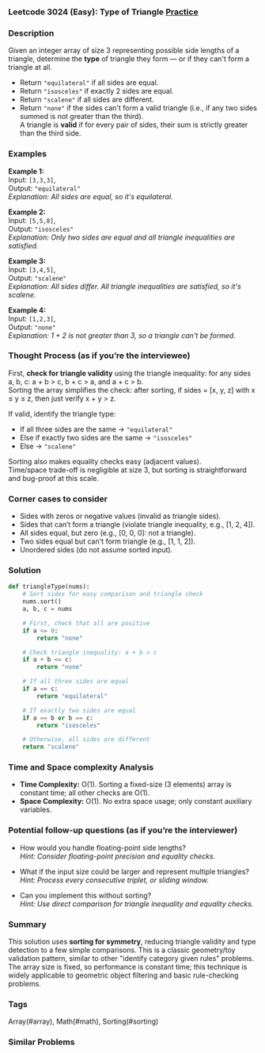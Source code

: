 ### Leetcode 3024 (Easy): Type of Triangle [Practice](https://leetcode.com/problems/type-of-triangle)

### Description  
Given an integer array of size 3 representing possible side lengths of a triangle, determine the **type** of triangle they form — or if they can't form a triangle at all.  
- Return `"equilateral"` if all sides are equal.  
- Return `"isosceles"` if exactly 2 sides are equal.  
- Return `"scalene"` if all sides are different.  
- Return `"none"` if the sides can't form a valid triangle (i.e., if any two sides summed is not greater than the third).  
A triangle is **valid** if for every pair of sides, their sum is strictly greater than the third side.

### Examples  

**Example 1:**  
Input: `[3,3,3]`,  
Output: `"equilateral"`  
*Explanation: All sides are equal, so it's equilateral.*

**Example 2:**  
Input: `[5,5,8]`,  
Output: `"isosceles"`  
*Explanation: Only two sides are equal and all triangle inequalities are satisfied.*

**Example 3:**  
Input: `[3,4,5]`,  
Output: `"scalene"`  
*Explanation: All sides differ. All triangle inequalities are satisfied, so it's scalene.*

**Example 4:**  
Input: `[1,2,3]`,  
Output: `"none"`  
*Explanation: 1 + 2 is not greater than 3, so a triangle can't be formed.*

### Thought Process (as if you’re the interviewee)  
First, **check for triangle validity** using the triangle inequality: for any sides a, b, c: a + b > c, b + c > a, and a + c > b.  
Sorting the array simplifies the check: after sorting, if sides = [x, y, z] with x ≤ y ≤ z, then just verify x + y > z.

If valid, identify the triangle type:
- If all three sides are the same → `"equilateral"`
- Else if exactly two sides are the same → `"isosceles"`
- Else → `"scalene"`

Sorting also makes equality checks easy (adjacent values).  
Time/space trade-off is negligible at size 3, but sorting is straightforward and bug-proof at this scale.

### Corner cases to consider  
- Sides with zeros or negative values (invalid as triangle sides).
- Sides that can’t form a triangle (violate triangle inequality, e.g., [1, 2, 4]).
- All sides equal, but zero (e.g., [0, 0, 0]: not a triangle).
- Two sides equal but can't form triangle (e.g., [1, 1, 2]).
- Unordered sides (do not assume sorted input).

### Solution

```python
def triangleType(nums):
    # Sort sides for easy comparison and triangle check
    nums.sort()
    a, b, c = nums

    # First, check that all are positive
    if a <= 0:
        return "none"

    # Check triangle inequality: a + b > c
    if a + b <= c:
        return "none"

    # If all three sides are equal
    if a == c:
        return "equilateral"

    # If exactly two sides are equal
    if a == b or b == c:
        return "isosceles"

    # Otherwise, all sides are different
    return "scalene"
```

### Time and Space complexity Analysis  

- **Time Complexity:** O(1). Sorting a fixed-size (3 elements) array is constant time; all other checks are O(1).
- **Space Complexity:** O(1). No extra space usage; only constant auxiliary variables.

### Potential follow-up questions (as if you’re the interviewer)  

- How would you handle floating-point side lengths?  
  *Hint: Consider floating-point precision and equality checks.*

- What if the input size could be larger and represent multiple triangles?  
  *Hint: Process every consecutive triplet, or sliding window.*

- Can you implement this without sorting?  
  *Hint: Use direct comparison for triangle inequality and equality checks.*

### Summary
This solution uses **sorting for symmetry**, reducing triangle validity and type detection to a few simple comparisons. This is a classic geometry/toy validation pattern, similar to other "identify category given rules" problems. The array size is fixed, so performance is constant time; this technique is widely applicable to geometric object filtering and basic rule-checking problems.

### Tags
Array(#array), Math(#math), Sorting(#sorting)

### Similar Problems
